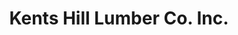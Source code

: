 ---
title: "Kents Hill Lumber Co. Inc."
url: /readfield/kents-hill-lumber-co-inc/
shop: Autowerkstatt
---